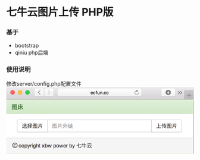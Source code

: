 # 七牛云图片上传 PHP版

### 基于
* bootstrap
* qiniu php后端

### 使用说明
修改server/config.php配置文件
![](https://github.com/xbw12138/QiNiuYun_UploadImage/blob/master/image/QQ20180123-152940%402x.png)

